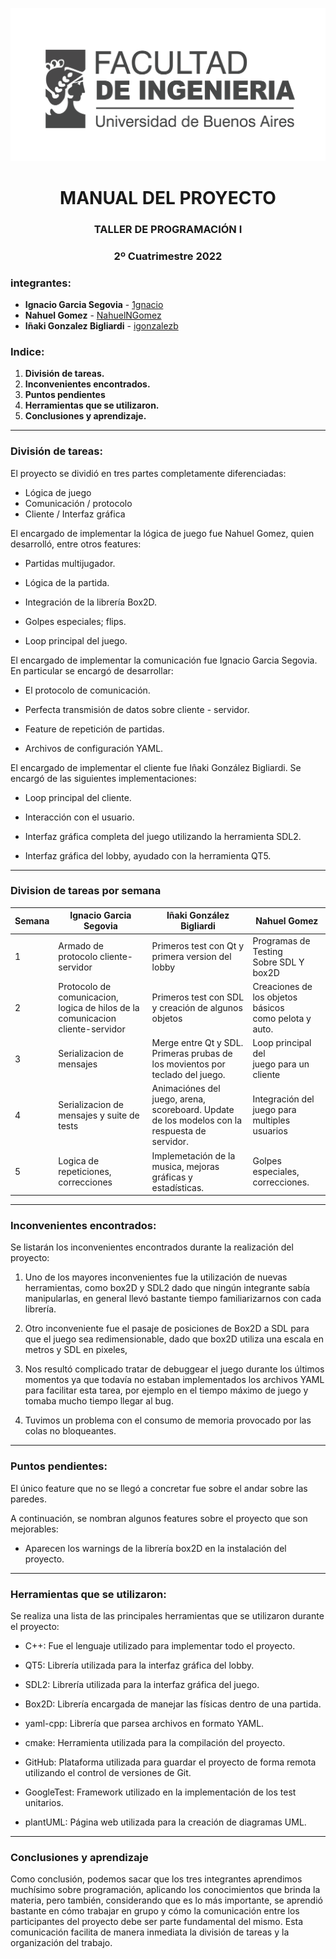<center>

![](data/FIUBA.png)
<h1>MANUAL DEL PROYECTO </h1>
<h3>TALLER DE PROGRAMACIÓN I</h3>
<h3>2º Cuatrimestre 2022</h3>
</center>

### integrantes:

* **Ignacio Garcia Segovia** - [1gnacio](https://github.com/1gnacio)
* **Nahuel Gomez** - [NahuelNGomez](https://github.com/NahuelNGomez)
* **Iñaki Gonzalez Bigliardi** - [igonzalezb](https://github.com/igonzalezb)


### Indice:
1) **División de tareas.**
2) **Inconvenientes encontrados.**
3) **Puntos pendientes**
4) **Herramientas que se utilizaron.**
5) **Conclusiones y aprendizaje.**

-----------

### División de tareas:

El proyecto se dividió en tres partes completamente diferenciadas:
* Lógica de juego
* Comunicación / protocolo
* Cliente / Interfaz gráfica

El encargado de implementar la lógica de juego fue Nahuel Gomez, quien desarrolló, entre otros features:
 * Partidas multijugador.


 * Lógica de la partida.


 * Integración de la librería Box2D.


 * Golpes especiales; flips.


 * Loop principal del juego.

El encargado de implementar la comunicación fue Ignacio Garcia Segovia. En particular se encargó de desarrollar:
 * El protocolo de comunicación.


 * Perfecta transmisión de datos sobre cliente - servidor.


 * Feature de repetición de partidas.


 * Archivos de configuración YAML.


El encargado de implementar el cliente fue Iñaki González Bigliardi. Se encargó de las siguientes implementaciones:
* Loop principal del cliente.


* Interacción con el usuario.


* Interfaz gráfica completa del juego utilizando la herramienta SDL2.


* Interfaz gráfica del lobby, ayudado con la herramienta QT5.

-----------

### Division de tareas por semana

| Semana      | Ignacio Garcia Segovia | Iñaki González Bigliardi | Nahuel Gomez | 
| ----------- | ---------------------- | ------------------------ | ------------ |
| 1           | Armado de protocolo cliente-servidor | Primeros test con Qt y primera version del lobby | Programas de Testing<br/> Sobre SDL Y box2D |
| 2           | Protocolo de comunicacion, logica de hilos de la comunicacion cliente-servidor | Primeros test con SDL y creación de algunos objetos | Creaciones de los objetos básicos<br/>como pelota y auto.|
| 3           | Serializacion de mensajes | Merge entre Qt y SDL. Primeras prubas de los movientos por teclado del juego. | Loop principal del <br/>juego para un cliente |
| 4           | Serializacion de mensajes y suite de tests | Animaciónes del juego, arena, scoreboard. Update de los modelos con la respuesta de servidor. | Integración del juego para multiples usuarios |
| 5           | Logica de repeticiones, correcciones | Implemetación de la musica, mejoras gráficas y estadísticas. | Golpes especiales, correcciones. |

-----------

### Inconvenientes encontrados:

Se listarán los inconvenientes encontrados durante la realización del proyecto:

1) Uno de los mayores inconvenientes fue la utilización de nuevas herramientas, como box2D y SDL2
dado que ningún integrante sabía manipularlas, en general llevó bastante tiempo familiarizarnos con cada librería.


2) Otro inconveniente fue el pasaje de posiciones de Box2D a SDL para que el juego sea redimensionable, dado que box2D utiliza una escala en metros y
SDL en pixeles,


3) Nos resultó complicado tratar de debuggear el juego durante los últimos momentos ya que todavía no estaban implementados los archivos
YAML para facilitar esta tarea, por ejemplo en el tiempo máximo de juego y tomaba mucho tiempo llegar al bug.


4)  Tuvimos un problema con el consumo de memoria provocado por las colas no bloqueantes.


---------

### Puntos pendientes:

El único feature que no se llegó a concretar fue sobre el andar sobre las paredes.

A continuación, se nombran algunos features sobre el proyecto que son mejorables:

- Aparecen los warnings de la librería box2D en la instalación del proyecto.


---------

### Herramientas que se utilizaron:

Se realiza una lista de las principales herramientas que se utilizaron durante el proyecto:
 * C++: Fue el lenguaje utilizado para implementar todo el proyecto.


 * QT5: Librería utilizada para la interfaz gráfica del lobby.


 * SDL2: Librería utilizada para la interfaz gráfica del juego.


 * Box2D: Librería encargada de manejar las físicas dentro de una partida.


 * yaml-cpp: Librería que parsea archivos en formato YAML.


 * cmake: Herramienta utilizada para la compilación del proyecto.


 * GitHub: Plataforma utilizada para guardar el proyecto de forma remota utilizando el control de versiones de Git.


 * GoogleTest: Framework utilizado en la implementación de los test unitarios.


 * plantUML: Página web utilizada para la creación de diagramas UML.
---------

### Conclusiones y aprendizaje

Como conclusión, podemos sacar que los tres integrantes aprendimos muchísimo sobre programación, aplicando los conocimientos
que brinda la materia, pero también, considerando que es lo más importante, se aprendió bastante en cómo trabajar en grupo y
cómo la comunicación entre los participantes del proyecto debe ser parte fundamental del mismo.
Esta comunicación facilita de manera inmediata la división de tareas y la organización del trabajo.
